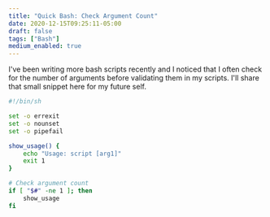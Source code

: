 ```yaml
---
title: "Quick Bash: Check Argument Count"
date: 2020-12-15T09:25:11-05:00
draft: false
tags: ["Bash"]
medium_enabled: true
---
```


I've been writing more bash scripts recently and I noticed that I often check for the number of arguments before validating them in my scripts. I'll share that small snippet here for my future self.

```bash
#!/bin/sh

set -o errexit
set -o nounset
set -o pipefail

show_usage() {
    echo "Usage: script [arg1]"
    exit 1
}

# Check argument count
if [ "$#" -ne 1 ]; then
    show_usage
fi

```